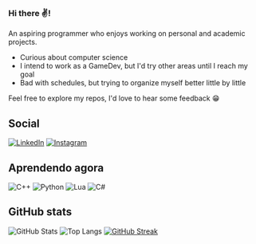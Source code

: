 ### Hi there ✌️! 

An aspiring programmer who enjoys working on personal and academic projects.

- Curious about computer science
- I intend to work as a GameDev, but I'd try other areas until I reach my goal
- Bad with schedules, but trying to organize myself better little by little

Feel free to explore my repos, I'd love to hear some feedback 😁

## Social

[![LinkedIn](https://img.shields.io/badge/LinkedIn-0077B5?style=for-the-badge&logo=linkedin&logoColor=white)](https://www.linkedin.com/in/vinicius-feliciano-10b909197/)
[![Instagram](https://img.shields.io/badge/-Instagram-%23E4405F?style=for-the-badge&logo=instagram&logoColor=white)](https://www.instagram.com/sr_senhor_/)

## Aprendendo agora

![C++](https://img.shields.io/badge/C%2B%2B-00599C?style=for-the-badge&logo=c%2B%2B&logoColor=white)
![Python](https://img.shields.io/badge/python-3670A0?style=for-the-badge&logo=python&logoColor=ffdd54)
![Lua](https://img.shields.io/badge/Lua-2C2D72?style=for-the-badge&logo=lua&logoColor=white)
![C#](https://img.shields.io/badge/C%23-239120?style=for-the-badge&logo=c-sharp&logoColor=white)

## GitHub stats

![GitHub Stats](https://github-readme-stats.vercel.app/api?username=srSenhor&theme=omni&show_icons=true&&hide=stars&exclude_repo=srSenhor&border_color=B37BA4&hide_title=true)
![Top Langs](https://github-readme-stats-git-masterrstaa-rickstaa.vercel.app/api/top-langs/?username=srSenhor&layout=compact&theme=omni&border_color=B37BA4&exclude_repo=srSenhor&hide=makefile,cmake,html)
[![GitHub Streak](https://streak-stats.demolab.com/?user=srSenhor&theme=omni&border=B37BA4&dates=FFF)](https://git.io/streak-stats)
